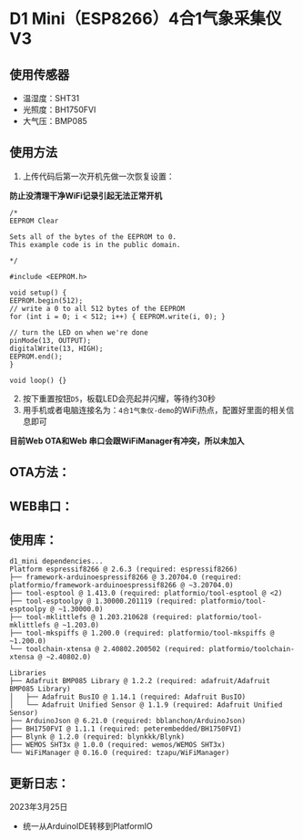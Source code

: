 # D1 Mini（ESP8266）4合1气象采集仪 V3

## 使用传感器
- 温湿度：SHT31
- 光照度：BH1750FVI
- 大气压：BMP085

## 使用方法
1. 上传代码后第一次开机先做一次恢复设置：

**防止没清理干净WiFi记录引起无法正常开机**

```
/*
EEPROM Clear

Sets all of the bytes of the EEPROM to 0.
This example code is in the public domain.

*/

#include <EEPROM.h>

void setup() {
EEPROM.begin(512);
// write a 0 to all 512 bytes of the EEPROM
for (int i = 0; i < 512; i++) { EEPROM.write(i, 0); }

// turn the LED on when we're done
pinMode(13, OUTPUT);
digitalWrite(13, HIGH);
EEPROM.end();
}

void loop() {}
```

2. 按下重置按钮`D5`，板载LED会亮起并闪耀，等待约30秒
3. 用手机或者电脑连接名为：`4合1气象仪-demo`的WiFi热点，配置好里面的相关信息即可

**目前Web OTA和Web 串口会跟WiFiManager有冲突，所以未加入**
## OTA方法：

## WEB串口：


## 使用库：
```
d1_mini dependencies...
Platform espressif8266 @ 2.6.3 (required: espressif8266)
├── framework-arduinoespressif8266 @ 3.20704.0 (required: platformio/framework-arduinoespressif8266 @ ~3.20704.0)
├── tool-esptool @ 1.413.0 (required: platformio/tool-esptool @ <2)
├── tool-esptoolpy @ 1.30000.201119 (required: platformio/tool-esptoolpy @ ~1.30000.0)
├── tool-mklittlefs @ 1.203.210628 (required: platformio/tool-mklittlefs @ ~1.203.0)
├── tool-mkspiffs @ 1.200.0 (required: platformio/tool-mkspiffs @ ~1.200.0)
└── toolchain-xtensa @ 2.40802.200502 (required: platformio/toolchain-xtensa @ ~2.40802.0)

Libraries
├── Adafruit BMP085 Library @ 1.2.2 (required: adafruit/Adafruit BMP085 Library)
│   ├── Adafruit BusIO @ 1.14.1 (required: Adafruit BusIO)
│   └── Adafruit Unified Sensor @ 1.1.9 (required: Adafruit Unified Sensor)
├── ArduinoJson @ 6.21.0 (required: bblanchon/ArduinoJson)
├── BH1750FVI @ 1.1.1 (required: peterembedded/BH1750FVI)
├── Blynk @ 1.2.0 (required: blynkkk/Blynk)
├── WEMOS SHT3x @ 1.0.0 (required: wemos/WEMOS SHT3x)
└── WiFiManager @ 0.16.0 (required: tzapu/WiFiManager)
```
## 更新日志：
2023年3月25日
- 统一从ArduinoIDE转移到PlatformIO


